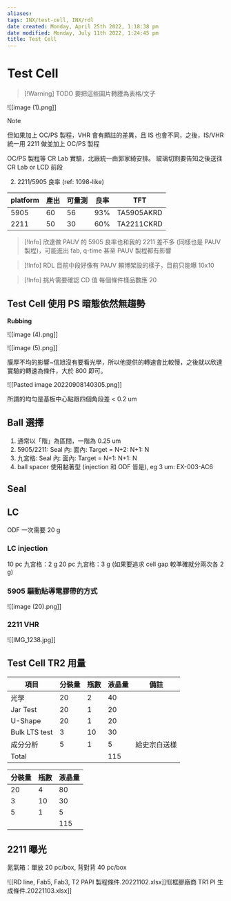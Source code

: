 ```yaml
---
aliases: 
tags: INX/test-cell, INX/rdl
date created: Monday, April 25th 2022, 1:18:38 pm
date modified: Monday, July 11th 2022, 1:24:45 pm
title: Test Cell
---
```


# Test Cell

> [!Warning] TODO
> 要把這些圖片轉謄為表格/文子

![[image (1).png]]




> [!Note]
> 但如果加上 OC/PS 製程，VHR 會有顯註的差異，且 IS 也會不同，之後，IS/VHR 統一用 2211 做並加上 OC/PS 製程

OC/PS 製程等 CR Lab 實驗，北廠統一由郭家綺安排。
玻璃切割要告知之後送往 CR Lab or LCD 前段

2. 2211/5905 良率 (ref: 1098-like)

| platform | 產出 | 可量測 | 良率 | TFT |
| -------- | ---- | ------ | ---- | ---------- |
| 5905 | 60 | 56 | 93% | TA5905AKRD |
| 2211 | 50 | 30 | 60% | TA2211CKRD |

> [!Info]
> 欣達做 PAUV 的 5905 良率也和我的 2211 差不多 (同樣也是 PAUV 製程)，可能進出 fab, q-time 甚至 PAUV 製程都有影響

> [!Info]
> RDL 目前中段好像有 PAUV
> 賴博架設的樣子，目前只能曝 10x10

>[!Info]
> 挑片需要確認 CD 值
> 每個條件樣品數應 20

## Test Cell 使用 PS 暗態依然無趨勢

**Rubbing**

![[image (4).png]]

![[image (5).png]]

膜厚不均的影響~信旭沒有要看光學，所以他提供的轉速會比較慢，之後就以欣達實驗的轉速為條件，大於 800 即可。

![[Pasted image 20220908140305.png]]

所謂的均勻是基板中心點跟四個角段差 < 0.2 um

## Ball 選擇

1. 通常以「階」為區間，一階為 0.25 um
2. 5905/2211: Seal 內: 面內: Target = N+2: N+1: N
3. 九宮格: Seal 內: 面內: Target = N+1: N+1: N
4. ball spacer 使用黏著型 (injection 和 ODF 皆是), eg 3 um: EX-003-AC6

## Seal

## LC

ODF 一次需要 20 g

### LC injection 

10 pc 九宮格：2 g
20 pc 九宮格：3 g (如果要追求 cell gap 較準確就分兩次各 2 g)

### 5905 驅動貼導電膠帶的方式

![[image (20).png]]

### 2211 VHR

![[IMG_1238.jpg]]

## Test Cell TR2 用量

| 項目            | 分裝量 | 瓶數 | 液晶量 | 備註     |
|---------------|-----|----|-----|--------|
| 光學            | 20  | 2  | 40  |        |
| Jar Test      | 20  | 1  | 20  |        |
| U-Shape       | 20  | 1  | 20  |        |
| Bulk LTS test | 3   | 10 | 30  |        |
| 成分分析          | 5   | 1  | 5   | 給史宗白送樣 |
| Total         |     |    | 115 |

| 分裝量 | 瓶數 | 液晶量 |
| ------ | ---- | ------ |
| 20     | 4    | 80     |
| 3      | 10   | 30     |
| 5      | 1    | 5      |
|        |      | 115    |

## 2211 曝光

氮氣箱：單放 20 pc/box, 背對背 40 pc/box

![[RD line, Fab5, Fab3, T2 PAPI 製程條件.20221102.xlsx]]![[框膠廠商 TR1 PI 生成條件.20221103.xlsx]]
